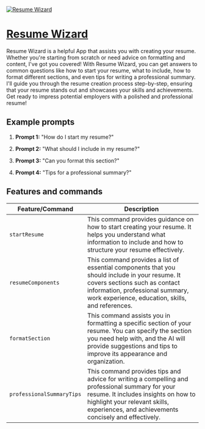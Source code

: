 [![Resume Wizard](https://files.oaiusercontent.com/file-pJJsSBeMa8tAti7Vr6WBkqkz?se=2123-10-17T02%3A19%3A08Z&sp=r&sv=2021-08-06&sr=b&rscc=max-age%3D31536000%2C%20immutable&rscd=attachment%3B%20filename%3D9117d049-ab7d-459a-965c-4564d17eb03e.png&sig=uzv2fEXNpiQ8MPzfPxf4Udn5R6JCxxHHNqTvX902PjM%3D)](https://chat.openai.com/g/g-FjTpi9TTQ-resume-wizard)

# [Resume Wizard](https://chat.openai.com/g/g-FjTpi9TTQ-resume-wizard)

Resume Wizard is a helpful App that assists you with creating your resume. Whether you're starting from scratch or need advice on formatting and content, I've got you covered! With Resume Wizard, you can get answers to common questions like how to start your resume, what to include, how to format different sections, and even tips for writing a professional summary. I'll guide you through the resume creation process step-by-step, ensuring that your resume stands out and showcases your skills and achievements. Get ready to impress potential employers with a polished and professional resume!

## Example prompts

1. **Prompt 1:** "How do I start my resume?"

2. **Prompt 2:** "What should I include in my resume?"

3. **Prompt 3:** "Can you format this section?"

4. **Prompt 4:** "Tips for a professional summary?"


## Features and commands

| Feature/Command | Description |
| --- | --- |
| `startResume` | This command provides guidance on how to start creating your resume. It helps you understand what information to include and how to structure your resume effectively. |
| `resumeComponents` | This command provides a list of essential components that you should include in your resume. It covers sections such as contact information, professional summary, work experience, education, skills, and references. |
| `formatSection` | This command assists you in formatting a specific section of your resume. You can specify the section you need help with, and the AI will provide suggestions and tips to improve its appearance and organization. |
| `professionalSummaryTips` | This command provides tips and advice for writing a compelling and professional summary for your resume. It includes insights on how to highlight your relevant skills, experiences, and achievements concisely and effectively. |
